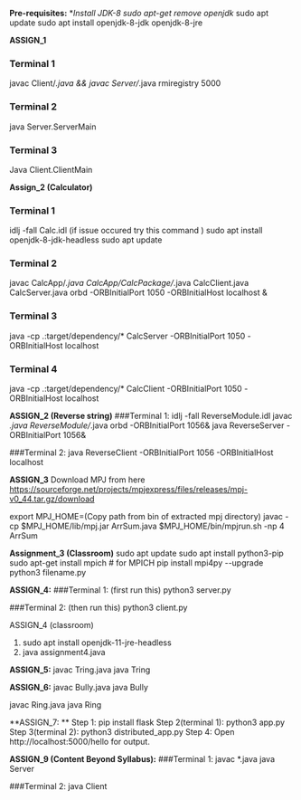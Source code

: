 **Pre-requisites:**
**Install JDK-8
 sudo apt-get remove openjdk*
 sudo apt update
 sudo apt install openjdk-8-jdk openjdk-8-jre


**ASSIGN_1**
### Terminal 1
javac Client/*.java  && javac Server/*.java
rmiregistry 5000

### Terminal 2
java Server.ServerMain

### Terminal 3
Java Client.ClientMain

**Assign_2 (Calculator)**
### Terminal 1
idlj -fall Calc.idl
(if issue occured try this command )
sudo apt install openjdk-8-jdk-headless
sudo apt update

### Terminal 2
javac CalcApp/*.java CalcApp/CalcPackage/*.java CalcClient.java CalcServer.java
orbd -ORBInitialPort 1050 -ORBInitialHost localhost &

### Terminal 3
java -cp .:target/dependency/* CalcServer -ORBInitialPort 1050 -ORBInitialHost localhost

### Terminal 4
java -cp .:target/dependency/* CalcClient -ORBInitialPort 1050 -ORBInitialHost localhost

**ASSIGN_2 (Reverse string)**
###Terminal 1:
idlj -fall ReverseModule.idl
javac *.java ReverseModule/*.java
orbd -ORBInitialPort 1056&
java ReverseServer -ORBInitialPort 1056&

###Terminal 2:
java ReverseClient -ORBInitialPort 1056 -ORBInitialHost localhost

**ASSIGN_3**
Download MPJ from here
https://sourceforge.net/projects/mpjexpress/files/releases/mpj-v0_44.tar.gz/download

export MPJ_HOME=(Copy path from bin of extracted mpj directory)
javac -cp $MPJ_HOME/lib/mpj.jar ArrSum.java
$MPJ_HOME/bin/mpjrun.sh -np 4 ArrSum

**Assignment_3 (Classroom)**
sudo apt update
sudo apt install python3-pip
sudo apt-get install mpich  # for MPICH
pip install mpi4py --upgrade
python3 filename.py

**ASSIGN_4:**
###Terminal 1: (first run this)
python3 server.py

###Terminal 2: (then run this)
python3 client.py

ASSIGN_4 (classroom)
1. sudo apt install openjdk-11-jre-headless
2. java assignment4.java

**ASSIGN_5:**
javac Tring.java
java Tring

**ASSIGN_6:**
javac Bully.java
java Bully

javac Ring.java
java Ring

**ASSIGN_7: **
Step 1: pip install flask
Step 2(terminal 1): python3 app.py
Step 3(terminal 2): python3 distributed_app.py
Step 4: Open  http://localhost:5000/hello for output.

**ASSIGN_9 (Content Beyond Syllabus):**
###Terminal 1:
javac *.java
java Server

###Terminal 2:
java Client
